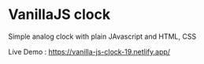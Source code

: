 # VanillaJS clock

Simple analog clock with plain JAvascript and HTML, CSS

Live Demo : https://vanilla-js-clock-19.netlify.app/
